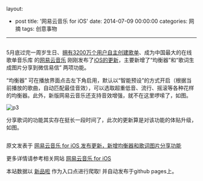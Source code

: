 layout: 
  - post 
title: '网易云音乐 for iOS' 
date: 2014-07-09 00:00:00 
categories: 网摘 
tags: 创意事物 
---

<p><img src="http://a.36krcnd.com/photo/2014/baeea0553d76a546ccdea2a191b19f10.jpg" alt=""/></p>

<p>5月底过完一周岁生日、<a target="_blank" data-no-turbolink="true" href="http://www.36kr.com/p/212342.html">拥有3200万个用户自主创建歌单</a>、成为中国最大的在线歌单音乐库 的<a target="_blank" data-no-turbolink="true" href="http://www.36kr.com/tag/%E7%BD%91%E6%98%93%E4%BA%91%E9%9F%B3%E4%B9%90">网易云音乐</a> 刚刚发布了<a target="_blank" data-no-turbolink="true" href="http://itunes.apple.com/cn/app/wang-yi-yun-yin-le/id590338362?mt=8">iOS的更新</a>，主要新增了“均衡器”和“歌词生成图片分享到微信易信” 两项功能。</p>

<p>“均衡器” 可在播放界面点击左下角启用，默认以“智能预设”的方式开启（根据当前播放的歌曲，自动匹配最佳音效），可以选取超重低音、流行、摇滚等各种花样的均衡器。此外，新版网易云音乐还支持音效增强，就不在这里啰嗦了，如图。</p>

<p><img src="http://a.36krcnd.com/photo/2014/8650ec9e08ce2eadc0e533a20d848837.jpg" alt="p3"/></p>

<p>分享歌词的功能其实存在挺长一段时间了，此次的更新算是对该功能的体贴升级，如图。</p>

<p><img src="http://a.36krcnd.com/photo/2014/7e2a6ef50db2f5837e288526287b63df.jpg" alt=""/></p>
					<p></p>
					<p></p>  



原文发表于 [网易云音乐 for iOS 发布更新，新增均衡器和歌词图片分享功能](http://www.36kr.com/p/213550.html)  

更多详情请参考相关网站 [网易云音乐 for iOS](http://itunes.apple.com/cn/app/wang-yi-yun-yin-le/id590338362?mt=8)  

本站数据以 [新品啦](http://xinpinla.com/) 作为入口点进行爬取! 并自动发布于github pages上。  
